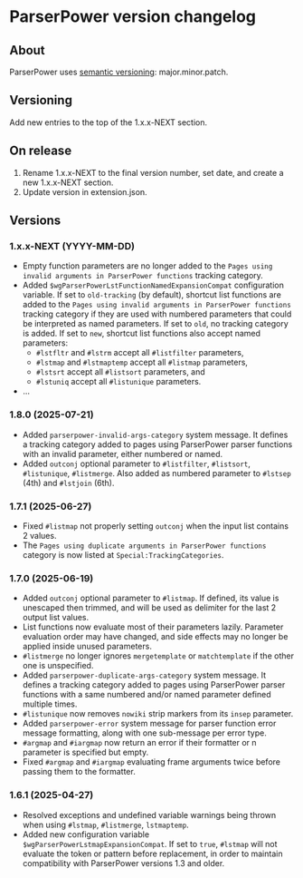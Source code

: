 # ParserPower version changelog

## About

ParserPower uses [semantic versioning](https://semver.org/): major.minor.patch.

## Versioning

Add new entries to the top of the 1.x.x-NEXT section.

## On release

1. Rename 1.x.x-NEXT to the final version number, set date, and create a new 1.x.x-NEXT section.
2. Update version in extension.json.

## Versions

### 1.x.x-NEXT (YYYY-MM-DD)
* Empty function parameters are no longer added to the `Pages using invalid arguments in ParserPower functions` tracking category.
* Added `$wgParserPowerLstFunctionNamedExpansionCompat` configuration variable. If set to `old-tracking` (by default), shortcut list functions are added to the `Pages using invalid arguments in ParserPower functions` tracking category if they are used with numbered parameters that could be interpreted as named parameters. If set to `old`, no tracking category is added. If set to `new`, shortcut list functions also accept named parameters:
  - `#lstfltr` and `#lstrm` accept all `#listfilter` parameters,
  - `#lstmap` and `#lstmaptemp` accept all `#listmap` parameters,
  - `#lstsrt` accept all `#listsort` parameters, and
  - `#lstuniq` accept all `#listunique` parameters.
* …

### 1.8.0 (2025-07-21)
* Added `parserpower-invalid-args-category` system message. It defines a tracking category added to pages using ParserPower parser functions with an invalid parameter, either numbered or named.
* Added `outconj` optional parameter to `#listfilter`, `#listsort`, `#listunique`, `#listmerge`. Also added as numbered parameter to `#lstsep` (4th) and `#lstjoin` (6th).

### 1.7.1 (2025-06-27)
* Fixed `#listmap` not properly setting `outconj` when the input list contains 2 values.
* The `Pages using duplicate arguments in ParserPower functions` category is now listed at `Special:TrackingCategories`.

### 1.7.0 (2025-06-19)
* Added `outconj` optional parameter to `#listmap`. If defined, its value is unescaped then trimmed, and will be used as delimiter for the last 2 output list values.
* List functions now evaluate most of their parameters lazily. Parameter evaluation order may have changed, and side effects may no longer be applied inside unused parameters.
* `#listmerge` no longer ignores `mergetemplate` or `matchtemplate` if the other one is unspecified.
* Added `parserpower-duplicate-args-category` system message. It defines a tracking category added to pages using ParserPower parser functions with a same numbered and/or named parameter defined multiple times.
* `#listunique` now removes `nowiki` strip markers from its `insep` parameter.
* Added `parserpower-error` system message for parser function error message formatting, along with one sub-message per error type.
* `#argmap` and `#iargmap` now return an error if their formatter or n parameter is specified but empty.
* Fixed `#argmap` and `#iargmap` evaluating frame arguments twice before passing them to the formatter.

### 1.6.1 (2025-04-27)
* Resolved exceptions and undefined variable warnings being thrown when using `#lstmap`, `#listmerge`, `lstmaptemp`.
* Added new configuration variable `$wgParserPowerLstmapExpansionCompat`. If set to `true`, `#lstmap` will not evaluate the token or pattern before replacement, in order to maintain compatibility with ParserPower versions 1.3 and older.